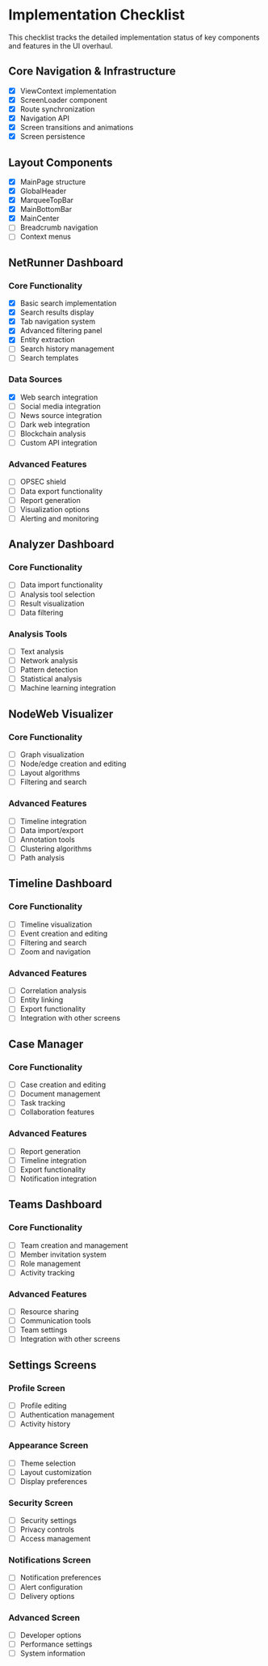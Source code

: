# Implementation Checklist

This checklist tracks the detailed implementation status of key components and features in the UI overhaul.

## Core Navigation & Infrastructure

- [x] ViewContext implementation
- [x] ScreenLoader component
- [x] Route synchronization
- [x] Navigation API
- [x] Screen transitions and animations
- [x] Screen persistence

## Layout Components

- [x] MainPage structure
- [x] GlobalHeader
- [x] MarqueeTopBar
- [x] MainBottomBar
- [x] MainCenter
- [ ] Breadcrumb navigation
- [ ] Context menus

## NetRunner Dashboard

### Core Functionality
- [x] Basic search implementation
- [x] Search results display
- [x] Tab navigation system
- [x] Advanced filtering panel
- [x] Entity extraction
- [ ] Search history management
- [ ] Search templates

### Data Sources
- [x] Web search integration
- [ ] Social media integration
- [ ] News source integration
- [ ] Dark web integration
- [ ] Blockchain analysis
- [ ] Custom API integration

### Advanced Features
- [ ] OPSEC shield
- [ ] Data export functionality
- [ ] Report generation
- [ ] Visualization options
- [ ] Alerting and monitoring

## Analyzer Dashboard

### Core Functionality
- [ ] Data import functionality
- [ ] Analysis tool selection
- [ ] Result visualization
- [ ] Data filtering

### Analysis Tools
- [ ] Text analysis
- [ ] Network analysis
- [ ] Pattern detection
- [ ] Statistical analysis
- [ ] Machine learning integration

## NodeWeb Visualizer

### Core Functionality
- [ ] Graph visualization
- [ ] Node/edge creation and editing
- [ ] Layout algorithms
- [ ] Filtering and search

### Advanced Features
- [ ] Timeline integration
- [ ] Data import/export
- [ ] Annotation tools
- [ ] Clustering algorithms
- [ ] Path analysis

## Timeline Dashboard

### Core Functionality
- [ ] Timeline visualization
- [ ] Event creation and editing
- [ ] Filtering and search
- [ ] Zoom and navigation

### Advanced Features
- [ ] Correlation analysis
- [ ] Entity linking
- [ ] Export functionality
- [ ] Integration with other screens

## Case Manager

### Core Functionality
- [ ] Case creation and editing
- [ ] Document management
- [ ] Task tracking
- [ ] Collaboration features

### Advanced Features
- [ ] Report generation
- [ ] Timeline integration
- [ ] Export functionality
- [ ] Notification integration

## Teams Dashboard

### Core Functionality
- [ ] Team creation and management
- [ ] Member invitation system
- [ ] Role management
- [ ] Activity tracking

### Advanced Features
- [ ] Resource sharing
- [ ] Communication tools
- [ ] Team settings
- [ ] Integration with other screens

## Settings Screens

### Profile Screen
- [ ] Profile editing
- [ ] Authentication management
- [ ] Activity history

### Appearance Screen
- [ ] Theme selection
- [ ] Layout customization
- [ ] Display preferences

### Security Screen
- [ ] Security settings
- [ ] Privacy controls
- [ ] Access management

### Notifications Screen
- [ ] Notification preferences
- [ ] Alert configuration
- [ ] Delivery options

### Advanced Screen
- [ ] Developer options
- [ ] Performance settings
- [ ] System information
